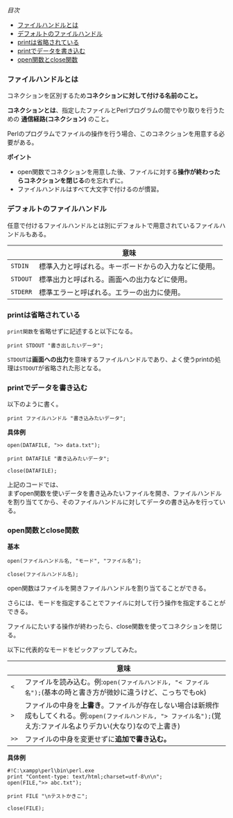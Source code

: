 *目次*
* [ファイルハンドルとは](#ファイルハンドルとは)
* [デフォルトのファイルハンドル](#デフォルトのファイルハンドル)
* [printは省略されている](#printは省略されている)
* [printでデータを書き込む](#printでデータを書き込む)
* [open関数とclose関数](#open関数とclose関数)
### ファイルハンドルとは

コネクションを区別するため**コネクションに対して付ける名前のこと。**

**コネクションとは**、指定したファイルとPerlプログラムの間でやり取りを行うための **通信経路(コネクション)** のこと。

Perlのプログラムでファイルの操作を行う場合、このコネクションを用意する必要がある。

**ポイント**

* open関数でコネクションを用意した後、ファイルに対する**操作が終わったらコネクションを閉じる**のを忘れずに。
* ファイルハンドルはすべて大文字で付けるのが慣習。

### デフォルトのファイルハンドル

任意で付けるファイルハンドルとは別にデフォルトで用意されているファイルハンドルもある。

||意味|
|-|-|
|`STDIN`|標準入力と呼ばれる。キーボードからの入力などに使用。|
|`STDOUT`|標準出力と呼ばれる。画面への出力などに使用。|
|`STDERR`|標準エラーと呼ばれる。エラーの出力に使用。|

### printは省略されている

`print関数`を省略せずに記述すると以下になる。

```
print STDOUT "書き出したいデータ";
```

`STDOUT`は**画面への出力**を意味するファイルハンドルであり、よく使うprintの処理は`STDOUT`が省略された形となる。

### printでデータを書き込む
以下のように書く。

```
print ファイルハンドル "書き込みたいデータ";
```

**具体例**

```
open(DATAFILE, ">> data.txt");

print DATAFILE "書き込みたいデータ";

close(DATAFILE);
```
上記のコードでは、  
まずopen関数を使いデータを書き込みたいファイルを開き、ファイルハンドルを割り当ててから、そのファイルハンドルに対してデータの書き込みを行っている。
### open関数とclose関数

**基本**

```
open(ファイルハンドル名, "モード", "ファイル名");

close(ファイルハンドル名);
```
open関数はファイルを開きファイルハンドルを割り当てることができる。 

さらには、モードを指定することでファイルに対して行う操作を指定することができる。

ファイルにたいする操作が終わったら、close関数を使ってコネクションを閉じる。

以下に代表的なモードをピックアップしてみた。

||意味|
|-|-|
|`<`|ファイルを読み込む。例:`open(ファイルハンドル, "< ファイル名");`(基本の時と書き方が微妙に違うけど、こっちでもok)|
|`>`|ファイルの中身を**上書き**。ファイルが存在しない場合は新規作成もしてくれる。例:`open(ファイルハンドル, "> ファイル名");`(覚え方:ファイル名よりデカい(大なり)なので上書き)|
|`>>`|ファイルの中身を変更せずに**追加で書き込む。**|

**具体例**

```
#!C:\xampp\perl\bin\perl.exe
print "Content-type: text/html;charset=utf-8\n\n";
open(FILE,">> abc.txt");

print FILE "\nテストかきこ";

close(FILE);
```
